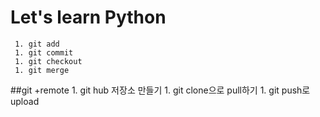 # Let's learn Python
     1. git add
     1. git commit
     1. git checkout
     1. git merge
 
 ##git +remote
     1. git hub 저장소 만들기
     1. git clone으로 pull하기
     1. git push로 upload
